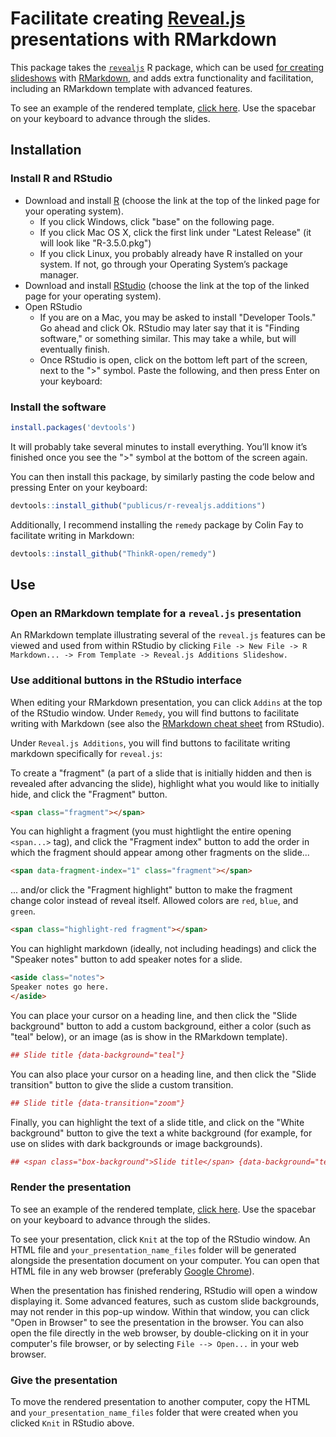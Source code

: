 # Facilitate creating [Reveal.js](http://lab.hakim.se/reveal-js/#/) presentations with RMarkdown

This package takes the [`revealjs`](https://github.com/rstudio/revealjs) R package, which can be used [for creating slideshows](https://bookdown.org/yihui/rmarkdown/revealjs.html) with [RMarkdown](https://rmarkdown.rstudio.com/lesson-15.html), and adds extra functionality and facilitation, including an RMarkdown template with advanced features. 

To see an example of the rendered template, [click here](https://publicus.github.io/r-revealjs.additions/). Use the spacebar on your keyboard to advance through the slides.

## Installation

### Install R and RStudio

- Download and install [R](https://cran.cnr.berkeley.edu/) (choose the link at the top of the linked page for your operating system).
    - If you click Windows, click "base" on the following page.
    - If you click Mac OS X, click the first link under "Latest Release" (it will look like "R-3.5.0.pkg")
    - If you click Linux, you probably already have R installed on your system. If not, go through your Operating System’s package manager.
- Download and install [RStudio](https://www.rstudio.com/products/rstudio/download/#download) (choose the link at the top of the linked page for your operating system).
- Open RStudio
    - If you are on a Mac, you may be asked to install "Developer Tools." Go ahead and click Ok. RStudio may later say that it is "Finding software," or something similar. This may take a while, but will eventually finish.
    - Once RStudio is open, click on the bottom left part of the screen, next to the ">" symbol. Paste the following, and then press Enter on your keyboard:

### Install the software

```r
install.packages('devtools')
```

It will probably take several minutes to install everything. You’ll know it’s finished once you see the ">" symbol at the bottom of the screen again.

You can then install this package, by similarly pasting the code below and pressing Enter on your keyboard:

```r
devtools::install_github("publicus/r-revealjs.additions")
```

Additionally, I recommend installing the `remedy` package by Colin Fay to facilitate writing in Markdown:

```r
devtools::install_github("ThinkR-open/remedy")
```

## Use

### Open an RMarkdown template for a `reveal.js` presentation

An RMarkdown template illustrating several of the `reveal.js` features can be viewed and used from within RStudio by clicking `File -> New File -> R Markdown... -> From Template -> Reveal.js Additions Slideshow.`

### Use additional buttons in the RStudio interface

When editing your RMarkdown presentation, you can click `Addins` at the top of the RStudio window. Under `Remedy`, you will find buttons to facilitate writing with Markdown (see also the [RMarkdown cheat sheet](https://rmarkdown.rstudio.com/lesson-15.html) from RStudio).

Under `Reveal.js Additions`, you will find buttons to facilitate writing markdown specifically for `reveal.js`:

To create a "fragment" (a part of a slide that is initially hidden and then is revealed after advancing the slide), highlight what you would like to initially hide, and click the "Fragment" button.

```html
<span class="fragment"></span>
```

You can highlight a fragment (you must hightlight the entire opening `<span...>` tag), and click the "Fragment index" button to add the order in which the fragment should appear among other fragments on the slide...

```html
<span data-fragment-index="1" class="fragment"></span>
```

... and/or click the "Fragment highlight" button to make the fragment change color instead of reveal itself. Allowed colors are `red`, `blue`, and `green`.

```html
<span class="highlight-red fragment"></span>
```

You can highlight markdown (ideally, not including headings) and click the "Speaker notes" button to add speaker notes for a slide.

```html
<aside class="notes">
Speaker notes go here.
</aside>
```

You can place your cursor on a heading line, and then click the "Slide background" button to add a custom background, either a color (such as "teal" below), or an image (as is show in the RMarkdown template).

```r
## Slide title {data-background="teal"}
```

You can also place your cursor on a heading line, and then click the "Slide transition" button to give the slide a custom transition.

```r
## Slide title {data-transition="zoom"}
```

Finally, you can highlight the text of a slide title, and click on the "White background" button to give the text a white background (for example, for use on slides with dark backgrounds or image backgrounds).

```r
## <span class="box-background">Slide title</span> {data-background="teal"}
```

### Render the presentation

To see an example of the rendered template, [click here](https://publicus.github.io/r-revealjs.additions/). Use the spacebar on your keyboard to advance through the slides. 

To see your presentation, click `Knit` at the top of the RStudio window. An HTML file and `your_presentation_name_files` folder will be generated alongside the presentation document on your computer. You can open that HTML file in any web browser (preferably [Google Chrome](https://www.google.com/chrome/)).

When the presentation has finished rendering, RStudio will open a window displaying it. Some advanced features, such as custom slide backgrounds, may not render in this pop-up window. Within that window, you can click "Open in Browser" to see the presentation in the browser. You can also open the file directly in the web browser, by double-clicking on it in your computer's file browser, or by selecting `File --> Open...` in your web browser.

### Give the presentation

To move the rendered presentation to another computer, copy the HTML and `your_presentation_name_files` folder that were created when you clicked `Knit` in RStudio above.

